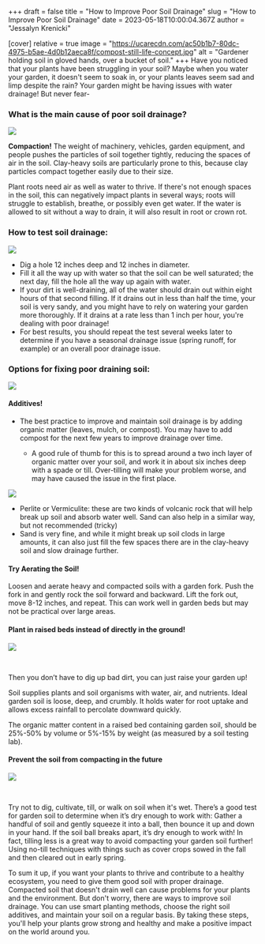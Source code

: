 +++
draft = false
title = "How to Improve Poor Soil Drainage"
slug = "How to Improve Poor Soil Drainage"
date = 2023-05-18T10:00:04.367Z
author = "Jessalyn Krenicki"


[cover]
relative = true
image = "https://ucarecdn.com/ac50b1b7-80dc-4975-b5ae-4d0b12aeca8f/compost-still-life-concept.jpg"
alt = "Gardener holding soil in gloved hands, over a bucket of soil."
+++
Have you noticed that your plants have been struggling in your soil? Maybe when you water your garden, it doesn't seem to soak in, or your plants leaves seem sad and limp despite the rain? Your garden might be having issues with water drainage! But never fear- 

### What is the main cause of poor soil drainage?

![](https://ucarecdn.com/e6ec55d8-726e-486c-8ab8-e40b1db670f9/close-up-seeder-attached-tractor-field.jpg)

**Compaction!** The weight of machinery, vehicles, garden equipment, and people pushes the particles of soil together tightly, reducing the spaces of air in the soil. Clay-heavy soils are particularly prone to this, because clay particles compact together easily due to their size.

Plant roots need air as well as water to thrive. If there's not enough spaces in the soil, this can negatively impact plants in several ways; roots will struggle to establish, breathe, or possibly even get water. If the water is allowed to sit without a way to drain, it will also result in root or crown rot.

### How to test soil drainage:

![](https://ucarecdn.com/1d96989b-7a2e-48e1-b80c-e6eba97eab3f/man-digging-hole-with-shovel-plant-tree.jpg)

* Dig a hole 12 inches deep and 12 inches in diameter.
* Fill it all the way up with water so that the soil can be well saturated; the next day, fill the hole all the way up again with water.
* If your dirt is well-draining, all of the water should drain out within eight hours of that second filling. If it drains out in less than half the time, your soil is very sandy, and you might have to rely on watering your garden more thoroughly. If it drains at a rate less than 1 inch per hour, you're dealing with poor drainage!
* For best results, you should repeat the test several weeks later to determine if you have a seasonal drainage issue (spring runoff, for example) or an overall poor drainage issue.

### Options for fixing poor draining soil: 

![](https://ucarecdn.com/f7d7246d-4c8d-49c6-9fe9-dc351c474e20/gardener-mulching-spring-garden-with-pine-wood-chips-mulch-pouring-it-out-bag-man-puts-bark-around-plants.jpg)

#### Additives!

* The best practice to improve and maintain soil drainage is by adding organic matter (leaves, mulch, or compost). You may have to add compost for the next few years to improve drainage over time.

  * A good rule of thumb for this is to spread around a two inch layer of organic matter over your soil, and work it in about six inches deep with a spade or till. Over-tilling will make your problem worse, and may have caused the issue in the first place.

![](https://ucarecdn.com/80b62539-78f3-4de1-88dc-4de927c80723/close-up-ground-texture-detail.jpg)

* Perlite or Vermiculite: these are two kinds of volcanic rock that will help break up soil and absorb water well. Sand can also help in a similar way, but not recommended (tricky) 
* Sand is very fine, and while it might break up soil clods in large amounts, it can also just fill the few spaces there are in the clay-heavy soil and slow drainage further.

#### Try Aerating the Soil!

Loosen and aerate heavy and compacted soils with a garden fork. Push the fork in and gently rock the soil forward and backward. Lift the fork out, move 8-12 inches, and repeat. This can work well in garden beds but may not be practical over large areas.

#### Plant in raised beds instead of directly in the ground!

![](https://ucarecdn.com/df64b62c-3ede-47c3-a4dd-33135a49605c/beds-with-cultivated-vegetables-rustic-vegetable-garden.jpg)

 

Then you don’t have to dig up bad dirt, you can just raise your garden up!

Soil supplies plants and soil organisms with water, air, and nutrients. Ideal garden soil is loose, deep, and crumbly. It holds water for root uptake and allows excess rainfall to percolate downward quickly.

The organic matter content in a raised bed containing garden soil, should be 25%-50% by volume or 5%-15% by weight (as measured by a soil testing lab). 

#### Prevent the soil from compacting in the future

![](https://ucarecdn.com/14c1f46f-28bd-4874-8bcb-d02b5aa5029b/long-shot-agricultural-field.jpg)

 

Try not to dig, cultivate, till, or walk on soil when it's wet. There’s a good test for garden soil to determine when it’s dry enough to work with: Gather a handful of soil and gently squeeze it into a ball, then bounce it up and down in your hand. If the soil ball breaks apart, it’s dry enough to work with!
In fact, tilling less is a great way to avoid compacting your garden soil further! Using no-till techniques with things such as cover crops sowed in the fall and then cleared out in early spring.


To sum it up, if you want your plants to thrive and contribute to a healthy ecosystem, you need to give them good soil with proper drainage. Compacted soil that doesn't drain well can cause problems for your plants and the environment. But don't worry, there are ways to improve soil drainage. You can use smart planting methods, choose the right soil additives, and maintain your soil on a regular basis. By taking these steps, you'll help your plants grow strong and healthy and make a positive impact on the world around you.